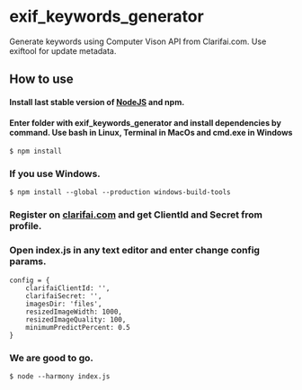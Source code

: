 # exif_keywords_generator
Generate keywords using Computer Vison API from Clarifai.com. Use exiftool for update metadata.

## How to use
#### Install last stable version of [NodeJS](https://nodejs.org) and npm.
#### Enter folder with exif_keywords_generator and install dependencies by command. Use bash in Linux, Terminal in MacOs and cmd.exe in Windows
```
$ npm install
```
### If you use Windows.
```
$ npm install --global --production windows-build-tools
```
### Register on [clarifai.com](https://clarifai.com) and get ClientId and Secret from profile.

### Open index.js in any text editor and enter change config params.
```
config = {
    clarifaiClientId: '',
    clarifaiSecret: '',
    imagesDir: 'files',
    resizedImageWidth: 1000,
    resizedImageQuality: 100,
    minimumPredictPercent: 0.5
}
```
### We are good to go.
```
$ node --harmony index.js
```